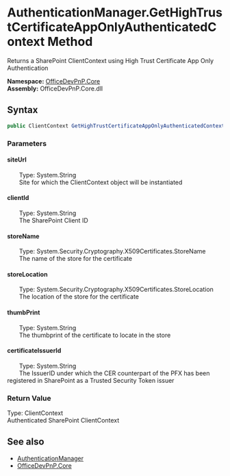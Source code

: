 # AuthenticationManager.GetHighTrustCertificateAppOnlyAuthenticatedContext Method  
 Returns a SharePoint ClientContext using High Trust Certificate App Only Authentication   

**Namespace:** [OfficeDevPnP.Core](OfficeDevPnP.Core.md)  
**Assembly:** OfficeDevPnP.Core.dll  
## Syntax
```C#
public ClientContext GetHighTrustCertificateAppOnlyAuthenticatedContext(String siteUrl, String clientId, StoreName storeName, StoreLocation storeLocation, String thumbPrint, String certificateIssuerId)
```
### Parameters
#### siteUrl  
&emsp;&emsp;Type: System.String  
&emsp;&emsp;Site for which the ClientContext object will be instantiated  

  

#### clientId  
&emsp;&emsp;Type: System.String  
&emsp;&emsp;The SharePoint Client ID  

  

#### storeName  
&emsp;&emsp;Type: System.Security.Cryptography.X509Certificates.StoreName  
&emsp;&emsp;The name of the store for the certificate  

  

#### storeLocation  
&emsp;&emsp;Type: System.Security.Cryptography.X509Certificates.StoreLocation  
&emsp;&emsp;The location of the store for the certificate  

  

#### thumbPrint  
&emsp;&emsp;Type: System.String  
&emsp;&emsp;The thumbprint of the certificate to locate in the store  

  

#### certificateIssuerId  
&emsp;&emsp;Type: System.String  
&emsp;&emsp;The IssuerID under which the CER counterpart of the PFX has been registered in SharePoint as a Trusted Security Token issuer  

  

### Return Value
Type: ClientContext  
Authenticated SharePoint ClientContext  


## See also
- [AuthenticationManager](OfficeDevPnP.Core.AuthenticationManager.md) 
- [OfficeDevPnP.Core](OfficeDevPnP.Core.md) 
